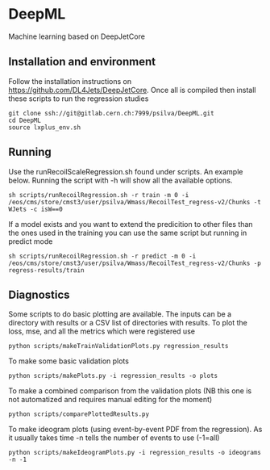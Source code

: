 # DeepML

Machine learning based on DeepJetCore 

## Installation and environment
Follow the installation instructions on https://github.com/DL4Jets/DeepJetCore. Once all is compiled 
then install these scripts to run the regression studies

```
git clone ssh://git@gitlab.cern.ch:7999/psilva/DeepML.git
cd DeepML
source lxplus_env.sh
```

## Running

Use the runRecoilScaleRegression.sh found under scripts. An example below.
Running the script with -h will show all the available options.
```
sh scripts/runRecoilRegression.sh -r train -m 0 -i /eos/cms/store/cmst3/user/psilva/Wmass/RecoilTest_regress-v2/Chunks -t WJets -c isW==0
```
If a model exists and you want to extend the predicition to other files than the ones used in the training
you can use the same script but running in predict mode
```
sh scripts/runRecoilRegression.sh -r predict -m 0 -i /eos/cms/store/cmst3/user/psilva/Wmass/RecoilTest_regress-v2/Chunks -p regress-results/train
```

## Diagnostics

Some scripts to do basic plotting are available.
The inputs can be a directory with results or a CSV list of directories with results.
To plot the loss, mse, and all the metrics which were registered use
```
python scripts/makeTrainValidationPlots.py regression_results
```
To make some basic validation plots
```
python scripts/makePlots.py -i regression_results -o plots
```
To make a combined comparison from the validation plots
(NB this one is not automatized and requires manual editing for the moment)
```
python scripts/comparePlottedResults.py
```
To make ideogram plots (using event-by-event PDF from the regression).
As it usually takes time -n tells the number of events to use (-1=all)
```
python scripts/makeIdeogramPlots.py -i regression_results -o ideograms  -n -1
```